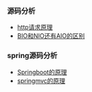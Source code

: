 ### 源码分析
* [http请求原理](../zh-sound/http.md)
* [BIO和NIO还有AIO的区别](../zh-sound/BIO和NIO还有AIO的区别.md)

  
### spring源码分析
* [Springboot的原理](zh-sound/springboot.md)
* [springmvc的原理](zh-sound/springmvc的原理.md)
